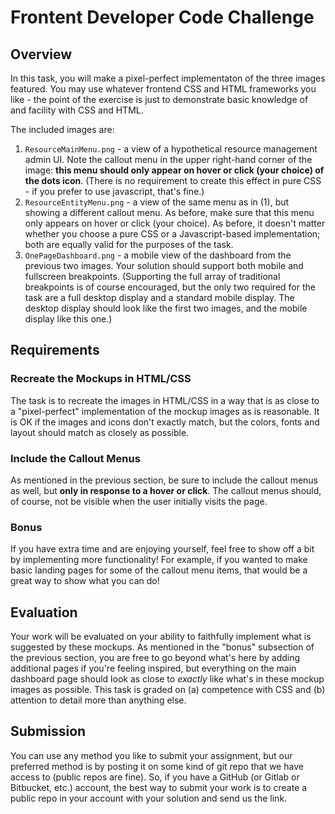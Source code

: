 # Frontent Developer Code Challenge

## Overview

In this task, you will make a pixel-perfect implementaton of the three images featured.  You may use whatever frontend CSS and HTML frameworks you like - the point of the exercise is just to demonstrate basic knowledge of and facility with CSS and HTML.

The included images are:

1. `ResourceMainMenu.png` - a view of a hypothetical resource management admin UI.  Note the callout menu in the upper right-hand corner of the image: **this menu should only appear on hover or click (your choice) of the dots icon**.  (There is no requirement to create this effect in pure CSS - if you prefer to use javascript, that's fine.)
2. `ResourceEntityMenu.png` - a view of the same menu as in (1), but showing a different callout menu.  As before, make sure that this menu only appears on hover or click (your choice).  As before, it doesn't matter whether you choose a pure CSS or a Javascript-based implementation; both are equally valid for the purposes of the task.
3. `OnePageDashboard.png` - a mobile view of the dashboard from the previous two images.  Your solution should support both mobile and fullscreen breakpoints.  (Supporting the full array of traditional breakpoints is of course encouraged, but the only two required for the task are a full desktop display and a standard mobile display.  The desktop display should look like the first two images, and the mobile display like this one.)


## Requirements

### Recreate the Mockups in HTML/CSS

The task is to recreate the images in HTML/CSS in a way that is as close to a "pixel-perfect" implementation of the mockup images as is reasonable.  It is OK if the images and icons don't exactly match, but the colors, fonts and layout should match as closely as possible.

### Include the Callout Menus

As mentioned in the previous section, be sure to include the callout menus as well, but **only in response to a hover or click**.    The callout menus should, of course, not be visible when the user initially visits the page.

###  Bonus

If you have extra time and are enjoying yourself, feel free to show off a bit by implementing more functionality!  For example, if you wanted to make basic landing pages for some of the callout menu items, that would be a great way to show what you can do!

## Evaluation

Your work will be evaluated on your ability to faithfully implement what is suggested by these mockups.  As mentioned in the "bonus" subsection of the previous section, you are free to go beyond what's here by adding additional pages if you're feeling inspired, but everything on the main dashboard page should look as close to *exactly* like what's in these mockup images as possible.  This task is graded on (a) competence with CSS and (b) attention to detail more than anything else.

## Submission

You can use any method you like to submit your assignment, but our preferred method is by posting it on some kind of git repo that we have access to (public repos are fine).  So, if you have a GitHub (or Gitlab or Bitbucket, etc.) account, the best way to submit your work is to create a public repo in your account with your solution and send us the link.
